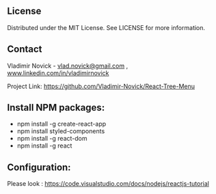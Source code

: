 
## License

Distributed under the MIT License. See LICENSE for more information.

## Contact

Vladimir Novick -  vlad.novick@gmail.com , www.linkedin.com/in/vladimirnovick

Project Link: https://github.com/Vladimir-Novick/React-Tree-Menu

 
## Install NPM packages:

-  npm install -g create-react-app
-  npm install styled-components
-  npm install -g react-dom
-  npm install -g react

## Configuration:

Please look : https://code.visualstudio.com/docs/nodejs/reactjs-tutorial
